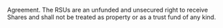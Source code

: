 Agreement.  The RSUs are an unfunded and unsecured right to receive Shares and shall not be treated
as property or as a trust fund of any kind.